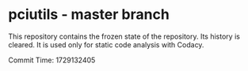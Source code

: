 # pciutils - master branch

This repository contains the frozen state of the repository.
Its history is cleared. It is used only for static code
analysis with Codacy.

Commit Time: 1729132405